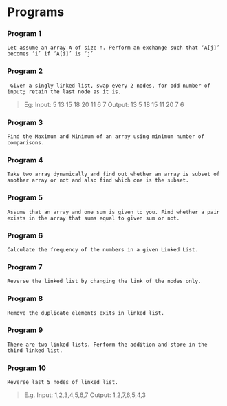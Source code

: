 # Programs

### Program 1
```Let assume an array A of size n. Perform an exchange such that ‘A[j]’ becomes ‘i’ if ‘A[i]’ is ‘j’```

### Program 2
``` Given a singly linked list, swap every 2 nodes, for odd number of input; retain the last node as it is.```
> Eg: 
> Input: 5 13 15 18 20 11 6 7
> Output: 13 5 18 15 11 20 7 6

### Program 3
```Find the Maximum and Minimum of an array using minimum number of comparisons.```

### Program 4
```Take two array dynamically and find out whether an array is subset of another array or not and also find which one is the subset.```

### Program 5
```Assume that an array and one sum is given to you. Find whether a pair exists in the array that sums equal to given sum or not.```

### Program 6
```Calculate the frequency of the numbers in a given Linked List.```

### Program 7
```Reverse the linked list by changing the link of the nodes only.```

### Program 8
```Remove the duplicate elements exits in linked list.```

### Program 9
```There are two linked lists. Perform the addition and store in the third linked list.```

### Program 10
```Reverse last 5 nodes of linked list.```
> E.g.
> Input: 1,2,3,4,5,6,7
> Output: 1,2,7,6,5,4,3



